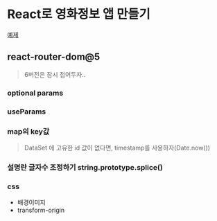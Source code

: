 # React로 영화정보 앱 만들기

[예제](https://livemehere.github.io/movie-app/) 

## react-router-dom@5

> 6버전은 잠시 접어두자..

### optional params

### useParams

### map의 key값

> DataSet 에 고유한 id 값이 없다면, timestamp를 사용하자(Date.now())

### 설명란 글자수 조정하기 string.prototype.splice()

### css

- 배경이미지
- transform-origin
